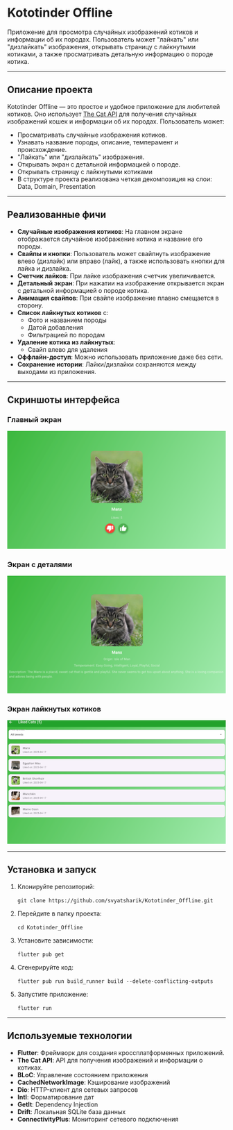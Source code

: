 # Kototinder Offline

Приложение для просмотра случайных изображений котиков и информации об их породах. Пользователь может "лайкать" или "дизлайкать" изображения, открывать страницу с лайкнутыми котиками, а также просматривать детальную информацию о породе котика.

---

## Описание проекта

Kototinder Offline — это простое и удобное приложение для любителей котиков. Оно использует [The Cat API](https://thecatapi.com/) для получения случайных изображений кошек и информации об их породах. Пользователь может:
- Просматривать случайные изображения котиков.
- Узнавать название породы, описание, темперамент и происхождение.
- "Лайкать" или "дизлайкать" изображения.
- Открывать экран с детальной информацией о породе.
- Открывать страницу с лайкнутыми котиками
- В структуре проекта реализована четкая декомпозиция на слои: Data, Domain, Presentation

---

## Реализованные фичи

- **Случайные изображения котиков**: На главном экране отображается случайное изображение котика и название его породы.
- **Свайпы и кнопки**: Пользователь может свайпнуть изображение влево (дизлайк) или вправо (лайк), а также использовать кнопки для лайка и дизлайка.
- **Счетчик лайков**: При лайке изображения счетчик увеличивается.
- **Детальный экран**: При нажатии на изображение открывается экран с детальной информацией о породе котика.
- **Анимация свайпов**: При свайпе изображение плавно смещается в сторону.
- **Список лайкнутых котиков** с:
  - Фото и названием породы
  - Датой добавления
  - Фильтрацией по породам
- **Удаление котика из лайкнутых**:
  - Свайп влево для удаления
- **Оффлайн-доступ**: Можно использовать приложение даже без сети.
- **Сохранение истории**: Лайки/дизлайки сохраняются между выходами из приложения.

---

## Скриншоты интерфейса

### Главный экран
![Главный экран](screenshots/main_screen.png)

### Экран с деталями
![Экран с деталями](screenshots/detail_screen.png)

### Экран лайкнутых котиков
![Экран лайкнутых котиков](screenshots/liked_cats_screen.png)

---

## Установка и запуск

1. Клонируйте репозиторий:

   ```git clone https://github.com/svyatsharik/Kototinder_Offline.git```

2. Перейдите в папку проекта:

   ```cd Kototinder_Offline```

3. Установите зависимости:

   ```flutter pub get```

4. Сгенерируйте код:

   ```flutter pub run build_runner build --delete-conflicting-outputs```

5. Запустите приложение:

   ```flutter run```

---

## Используемые технологии

- **Flutter**: Фреймворк для создания кроссплатформенных приложений.
- **The Cat API**: API для получения изображений и информации о котиках.
- **BLoC**: Управление состоянием приложения
- **CachedNetworkImage**: Кэширование изображений
- **Dio**: HTTP-клиент для сетевых запросов
- **Intl**: Форматирование дат
- **GetIt**: Dependency Injection
- **Drift**: Локальная SQLite база данных
- **ConnectivityPlus**: Мониторинг сетевого подключения
